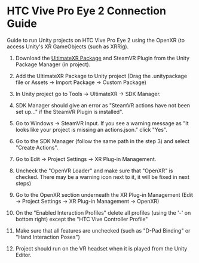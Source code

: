 # HTC Vive Pro Eye 2 Connection Guide

Guide to run Unity projects on HTC Vive Pro Eye 2 using the OpenXR (to access Unity's XR GameObjects (such as XRRig).

1. Download the [UltimateXR Package](https://www.ultimatexr.io/) and SteamVR Plugin from the Unity Package Manager (in project).

2. Add the UltimateXR Package to Unity project (Drag the .unitypackage file or Assets -> Import Package -> Custom Package)

3.  In Unity project go to Tools -> UltimateXR -> SDK Manager.

4.  SDK Manager should give an error as "SteamVR actions have not been set up..." if the SteamVR Plugin is installed".

5.  Go to Windows -> SteamVR Input. If you see a warning message as "It looks like your project is missing an actions.json." click "Yes".

6.  Go to the SDK Manager (follow the same path in the step 3) and select "Create Actions".

7.  Go to Edit -> Project Settings -> XR Plug-in Management.

8.  Uncheck the "OpenVR Loader" and make sure that "OpenXR" is checked. There may be a warning icon next to it, it will be fixed in next steps)

9.  Go to the OpenXR section underneath the XR Plug-in Management (Edit -> Project Settings -> XR Plug-in Management -> OpenXR)

10.  On the "Enabled Interaction Profiles" delete all profiles (using the '-' on bottom right) except the "HTC Vive Controller Profile"

11.  Make sure that all features are unchecked (such as "D-Pad Binding" or "Hand Interaction Poses")

12.  Project should run on the VR headset when it is played from the Unity Editor.
